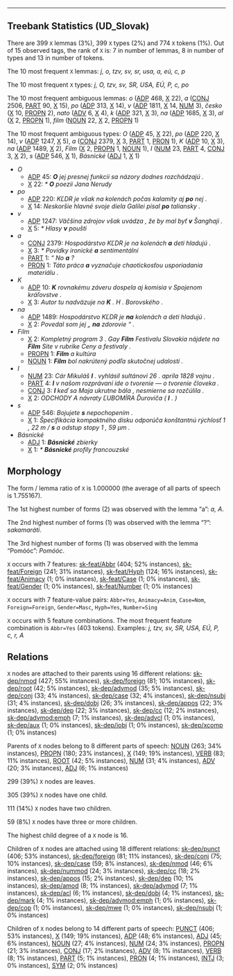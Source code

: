 

--------------------------------------------------------------------------------

## Treebank Statistics (UD_Slovak)

There are 399 `X` lemmas (3%), 399 `X` types (2%) and 774 `X` tokens (1%).
Out of 15 observed tags, the rank of `X` is: 7 in number of lemmas, 8 in number of types and 13 in number of tokens.

The 10 most frequent `X` lemmas: <em>j, o, tzv, sv, sr, usa, a, eú, c, p</em>

The 10 most frequent `X` types:  <em>j, O, tzv, sv, SR, USA, EÚ, P, c, po</em>

The 10 most frequent ambiguous lemmas: <em>o</em> ([ADP]() 468, [X]() 22), <em>a</em> ([CONJ]() 2506, [PART]() 90, [X]() 15), <em>po</em> ([ADP]() 313, [X]() 14), <em>v</em> ([ADP]() 1811, [X]() 14, [NUM]() 3), <em>česko</em> ([X]() 10, [PROPN]() 2), <em>nato</em> ([ADV]() 6, [X]() 4), <em>k</em> ([ADP]() 321, [X]() 3), <em>na</em> ([ADP]() 1685, [X]() 3), <em>al</em> ([X]() 2, [PROPN]() 1), <em>film</em> ([NOUN]() 22, [X]() 2, [PROPN]() 1)

The 10 most frequent ambiguous types:  <em>O</em> ([ADP]() 45, [X]() 22), <em>po</em> ([ADP]() 220, [X]() 14), <em>v</em> ([ADP]() 1247, [X]() 5), <em>a</em> ([CONJ]() 2379, [X]() 3, [PART]() 1, [PRON]() 1), <em>K</em> ([ADP]() 10, [X]() 3), <em>na</em> ([ADP]() 1489, [X]() 2), <em>Film</em> ([X]() 2, [PROPN]() 1, [NOUN]() 1), <em>I</em> ([NUM]() 23, [PART]() 4, [CONJ]() 3, [X]() 2), <em>s</em> ([ADP]() 546, [X]() 1), <em>Básnické</em> ([ADJ]() 1, [X]() 1)


* <em>O</em>
  * [ADP]() 45: <em><b>O</b> jej presnej funkcii sa názory dodnes rozchádzajú .</em>
  * [X]() 22: <em>* <b>O</b> poezii Jana Nerudy</em>
* <em>po</em>
  * [ADP]() 220: <em>KĽDR je však na kolenách počas kalamity aj <b>po</b> nej .</em>
  * [X]() 14: <em>Neskoršie hlavné svoje diela Galilei písal <b>po</b> taliansky .</em>
* <em>v</em>
  * [ADP]() 1247: <em>Väčšina zdrojov však uvádza , že by mal byť <b>v</b> Šanghaji .</em>
  * [X]() 5: <em>* Hlasy <b>v</b> poušti</em>
* <em>a</em>
  * [CONJ]() 2379: <em>Hospodárstvo KĽDR je na kolenách <b>a</b> deti hladujú .</em>
  * [X]() 3: <em>* Povídky ironické <b>a</b> sentimentální</em>
  * [PART]() 1: <em>“ No <b>a</b> ?</em>
  * [PRON]() 1: <em>Táto práca <b>a</b> vyznačuje chaotickosťou usporiadania materiálu .</em>
* <em>K</em>
  * [ADP]() 10: <em><b>K</b> rovnakému záveru dospela aj komisia v Spojenom kráľovstve .</em>
  * [X]() 3: <em>Autor tu nadväzuje na <b>K</b> . H . Borovského .</em>
* <em>na</em>
  * [ADP]() 1489: <em>Hospodárstvo KĽDR je <b>na</b> kolenách a deti hladujú .</em>
  * [X]() 2: <em>Povedal som jej „ <b>na</b> zdorovie “ .</em>
* <em>Film</em>
  * [X]() 2: <em>Kompletný program 3 . Gay <b>Film</b> Festivalu Slovakia nájdete na <b>Film</b> Site v rubrike Ceny a festivaly .</em>
  * [PROPN]() 1: <em><b>Film</b> a kultúra</em>
  * [NOUN]() 1: <em><b>Film</b> bol nakrútený podľa skutočnej udalosti .</em>
* <em>I</em>
  * [NUM]() 23: <em>Cár Mikuláš <b>I</b> . vyhlásil sultánovi 26 . apríla 1828 vojnu .</em>
  * [PART]() 4: <em><b>I</b> v našom rozprávaní ide o tvorenie — o tvorenie človeka .</em>
  * [CONJ]() 3: <em><b>I</b> keď sa Maja ukrutne bála , nesmierne sa rozčúlila .</em>
  * [X]() 2: <em>ODCHODY A návraty ĽUBOMÍRA Ďuroviča ( <b>I</b> . )</em>
* <em>s</em>
  * [ADP]() 546: <em>Bojujete <b>s</b> nepochopením .</em>
  * [X]() 1: <em>Špecifikácia kompaktného disku odporúča konštantnú rýchlosť 1 , 22 m / <b>s</b> a odstup stopy 1 , 59 μm .</em>
* <em>Básnické</em>
  * [ADJ]() 1: <em><b>Básnické</b> zbierky</em>
  * [X]() 1: <em>* <b>Básnické</b> profily francouzské</em>

## Morphology

The form / lemma ratio of `X` is 1.000000 (the average of all parts of speech is 1.755167).

The 1st highest number of forms (2) was observed with the lemma “a”: <em>a, Α</em>.

The 2nd highest number of forms (1) was observed with the lemma “?”: <em>sakamaráti</em>.

The 3rd highest number of forms (1) was observed with the lemma “Pomóóc”: <em>Pomóóc</em>.

`X` occurs with 7 features: [sk-feat/Abbr]() (404; 52% instances), [sk-feat/Foreign]() (241; 31% instances), [sk-feat/Hyph]() (124; 16% instances), [sk-feat/Animacy]() (1; 0% instances), [sk-feat/Case]() (1; 0% instances), [sk-feat/Gender]() (1; 0% instances), [sk-feat/Number]() (1; 0% instances)

`X` occurs with 7 feature-value pairs: `Abbr=Yes`, `Animacy=Anim`, `Case=Nom`, `Foreign=Foreign`, `Gender=Masc`, `Hyph=Yes`, `Number=Sing`

`X` occurs with 5 feature combinations.
The most frequent feature combination is `Abbr=Yes` (403 tokens).
Examples: <em>j, tzv, sv, SR, USA, EÚ, P, c, r, A</em>


## Relations

`X` nodes are attached to their parents using 16 different relations: [sk-dep/nmod]() (427; 55% instances), [sk-dep/foreign]() (81; 10% instances), [sk-dep/root]() (42; 5% instances), [sk-dep/advmod]() (35; 5% instances), [sk-dep/conj]() (33; 4% instances), [sk-dep/case]() (32; 4% instances), [sk-dep/nsubj]() (31; 4% instances), [sk-dep/dobj]() (26; 3% instances), [sk-dep/appos]() (22; 3% instances), [sk-dep/dep]() (22; 3% instances), [sk-dep/cc]() (12; 2% instances), [sk-dep/advmod:emph]() (7; 1% instances), [sk-dep/advcl]() (1; 0% instances), [sk-dep/aux]() (1; 0% instances), [sk-dep/iobj]() (1; 0% instances), [sk-dep/xcomp]() (1; 0% instances)

Parents of `X` nodes belong to 8 different parts of speech: [NOUN]() (263; 34% instances), [PROPN]() (180; 23% instances), [X]() (149; 19% instances), [VERB]() (83; 11% instances), [ROOT]() (42; 5% instances), [NUM]() (31; 4% instances), [ADV]() (20; 3% instances), [ADJ]() (6; 1% instances)

299 (39%) `X` nodes are leaves.

305 (39%) `X` nodes have one child.

111 (14%) `X` nodes have two children.

59 (8%) `X` nodes have three or more children.

The highest child degree of a `X` node is 16.

Children of `X` nodes are attached using 18 different relations: [sk-dep/punct]() (406; 53% instances), [sk-dep/foreign]() (81; 11% instances), [sk-dep/conj]() (75; 10% instances), [sk-dep/case]() (59; 8% instances), [sk-dep/nmod]() (46; 6% instances), [sk-dep/nummod]() (24; 3% instances), [sk-dep/cc]() (18; 2% instances), [sk-dep/appos]() (15; 2% instances), [sk-dep/dep]() (10; 1% instances), [sk-dep/amod]() (8; 1% instances), [sk-dep/advmod]() (7; 1% instances), [sk-dep/acl]() (6; 1% instances), [sk-dep/dobj]() (4; 1% instances), [sk-dep/mark]() (4; 1% instances), [sk-dep/advmod:emph]() (1; 0% instances), [sk-dep/cop]() (1; 0% instances), [sk-dep/mwe]() (1; 0% instances), [sk-dep/nsubj]() (1; 0% instances)

Children of `X` nodes belong to 14 different parts of speech: [PUNCT]() (406; 53% instances), [X]() (149; 19% instances), [ADP]() (48; 6% instances), [ADJ]() (45; 6% instances), [NOUN]() (27; 4% instances), [NUM]() (24; 3% instances), [PROPN]() (21; 3% instances), [CONJ]() (17; 2% instances), [ADV]() (8; 1% instances), [VERB]() (8; 1% instances), [PART]() (5; 1% instances), [PRON]() (4; 1% instances), [INTJ]() (3; 0% instances), [SYM]() (2; 0% instances)

